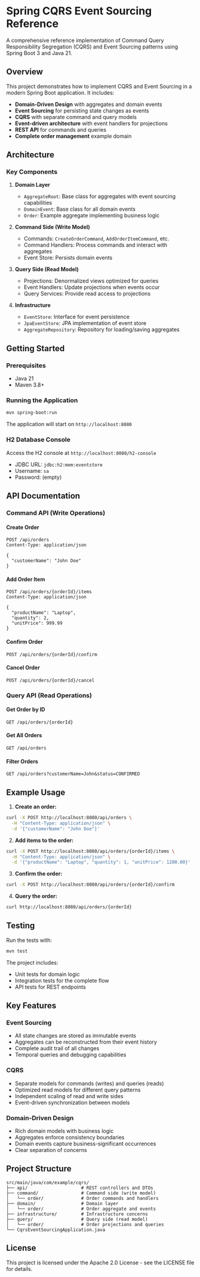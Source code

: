 # Spring CQRS Event Sourcing Reference

A comprehensive reference implementation of Command Query Responsibility Segregation (CQRS) and Event Sourcing patterns using Spring Boot 3 and Java 21.

## Overview

This project demonstrates how to implement CQRS and Event Sourcing in a modern Spring Boot application. It includes:

- **Domain-Driven Design** with aggregates and domain events
- **Event Sourcing** for persisting state changes as events
- **CQRS** with separate command and query models
- **Event-driven architecture** with event handlers for projections
- **REST API** for commands and queries
- **Complete order management** example domain

## Architecture

### Key Components

1. **Domain Layer**
   - `AggregateRoot`: Base class for aggregates with event sourcing capabilities
   - `DomainEvent`: Base class for all domain events
   - `Order`: Example aggregate implementing business logic

2. **Command Side (Write Model)**
   - Commands: `CreateOrderCommand`, `AddOrderItemCommand`, etc.
   - Command Handlers: Process commands and interact with aggregates
   - Event Store: Persists domain events

3. **Query Side (Read Model)**
   - Projections: Denormalized views optimized for queries
   - Event Handlers: Update projections when events occur
   - Query Services: Provide read access to projections

4. **Infrastructure**
   - `EventStore`: Interface for event persistence
   - `JpaEventStore`: JPA implementation of event store
   - `AggregateRepository`: Repository for loading/saving aggregates

## Getting Started

### Prerequisites

- Java 21
- Maven 3.8+

### Running the Application

```bash
mvn spring-boot:run
```

The application will start on `http://localhost:8080`

### H2 Database Console

Access the H2 console at `http://localhost:8080/h2-console`
- JDBC URL: `jdbc:h2:mem:eventstore`
- Username: `sa`
- Password: (empty)

## API Documentation

### Command API (Write Operations)

#### Create Order
```http
POST /api/orders
Content-Type: application/json

{
  "customerName": "John Doe"
}
```

#### Add Order Item
```http
POST /api/orders/{orderId}/items
Content-Type: application/json

{
  "productName": "Laptop",
  "quantity": 2,
  "unitPrice": 999.99
}
```

#### Confirm Order
```http
POST /api/orders/{orderId}/confirm
```

#### Cancel Order
```http
POST /api/orders/{orderId}/cancel
```

### Query API (Read Operations)

#### Get Order by ID
```http
GET /api/orders/{orderId}
```

#### Get All Orders
```http
GET /api/orders
```

#### Filter Orders
```http
GET /api/orders?customerName=John&status=CONFIRMED
```

## Example Usage

1. **Create an order:**
```bash
curl -X POST http://localhost:8080/api/orders \
  -H "Content-Type: application/json" \
  -d '{"customerName": "John Doe"}'
```

2. **Add items to the order:**
```bash
curl -X POST http://localhost:8080/api/orders/{orderId}/items \
  -H "Content-Type: application/json" \
  -d '{"productName": "Laptop", "quantity": 1, "unitPrice": 1200.00}'
```

3. **Confirm the order:**
```bash
curl -X POST http://localhost:8080/api/orders/{orderId}/confirm
```

4. **Query the order:**
```bash
curl http://localhost:8080/api/orders/{orderId}
```

## Testing

Run the tests with:
```bash
mvn test
```

The project includes:
- Unit tests for domain logic
- Integration tests for the complete flow
- API tests for REST endpoints

## Key Features

### Event Sourcing
- All state changes are stored as immutable events
- Aggregates can be reconstructed from their event history
- Complete audit trail of all changes
- Temporal queries and debugging capabilities

### CQRS
- Separate models for commands (writes) and queries (reads)
- Optimized read models for different query patterns
- Independent scaling of read and write sides
- Event-driven synchronization between models

### Domain-Driven Design
- Rich domain models with business logic
- Aggregates enforce consistency boundaries
- Domain events capture business-significant occurrences
- Clear separation of concerns

## Project Structure

```
src/main/java/com/example/cqrs/
├── api/                    # REST controllers and DTOs
├── command/                # Command side (write model)
│   └── order/              # Order commands and handlers
├── domain/                 # Domain layer
│   └── order/              # Order aggregate and events
├── infrastructure/         # Infrastructure concerns
├── query/                  # Query side (read model)
│   └── order/              # Order projections and queries
└── CqrsEventSourcingApplication.java
```

## License

This project is licensed under the Apache 2.0 License - see the LICENSE file for details.
